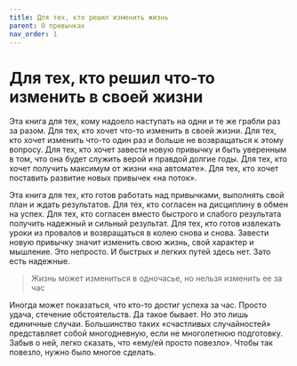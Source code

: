 ```yaml
---
title: Для тех, кто решил изменить жизнь
parent: О привычках
nav_order: 1
---
```


# Для тех, кто решил что-то изменить в своей жизни

Эта книга для тех, кому надоело наступать на одни и те же грабли раз
за разом. Для тех, кто хочет что-то изменить в своей жизни. Для тех,
кто хочет изменить что-то один раз и больше не возвращаться к этому
вопросу. Для тех, кто хочет завести новую привычку и быть уверенным в
том, что она будет служить верой и правдой долгие годы. Для тех, кто
хочет получить максимум от жизни «на автомате». Для тех, кто хочет
поставить развитие новых привычек «на поток».

Эта книга для тех, кто готов работать над привычками, выполнять свой
план и ждать результатов. Для тех, кто согласен на дисциплину в обмен
на успех. Для тех, кто согласен вместо быстрого и слабого результата
получить надежный и сильный результат. Для тех, кто готов извлекать
уроки из провалов и возвращаться в колею снова и снова. Завести новую
привычку значит изменить свою жизнь, свой характер и мышление. Это
непросто. И быстрых и легких путей здесь нет. Зато есть надежные.

> Жизнь может измениться в одночасье, но нельзя изменить ее за час

Иногда может показаться, что кто-то достиг успеха за час. Просто
удача, стечение обстоятельств. Да такое бывает. Но это лишь единичные
случаи. Большинство таких «счастливых случайностей» представляет собой
многодневную, если не многолетнюю подготовку. Забыв о ней, легко
сказать, что «ему/ей просто повезло». Чтобы так повезло, нужно было
многое сделать.
